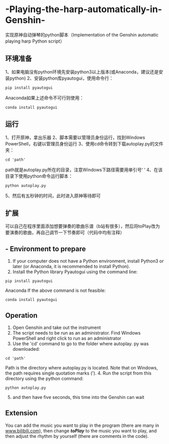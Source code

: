 # -Playing-the-harp-automatically-in-Genshin-
实现原神自动弹琴的python脚本（Implementation of the Genshin automatic  playing harp Python script）
## 环境准备
1、如果电脑没有python环境先安装python3以上版本(或Anaconda，建议还是安装python)
2、安装python库pyautogui，使用命令行：
```Shell
pip install pyautogui
```
Anaconda如果上述命令不可行则使用：
```Shell
conda install pyautogui
```

## 运行
1、打开原神，拿出乐器
2、脚本需要以管理员身份运行，找到Windows PowerShell，右键以管理员身份运行
3、使用cd命令转到下载autoplay.py的文件夹：
```Shell
cd 'path'
```
path就是autoplay.py所在的目录，注意Windows下路径需要用单引号‘ ‘
4、在该目录下使用python命令运行脚本：
```Shell
python autoplay.py
```
5、然后有五秒钟的时间，此时进入原神等待即可

## 扩展
可以自己在程序里面添加想要弹奏的歌曲乐谱（b站有很多），然后将toPlay改为要演奏的歌曲，再自己调节一下节奏即可（代码中均有注释）



## -   Environment to prepare
1. If your computer does not have a Python environment, install Python3 or later (or Anaconda, it is recommended to install Python).
2. Install the Python library Pyautogui using the command line:
```Shell
pip install pyautogui
```
Anaconda If the above command is not feasible:
```Shell
conda install pyautogui
```

## Operation
1. Open Genshin and take out the instrument
2. The script needs to be run as an administrator. Find Windows PowerShell and right click to run as an administrator
3. Use the 'cd' command to go to the folder where autoplay. py was downloaded:
```Shell
cd 'path'
```
Path is the directory where autoplay.py is located. Note that on Windows, the path requires single quotation marks (').
4. Run the script from this directory using the python command:
```Shell
python autoplay.py
```
5. and then have five seconds, this time into the Genshin can wait

## Extension
You can add the music you want to play in the program (there are many in www.bilibili.com), then change ***toPlay*** to the music you want to play, and then adjust the rhythm by yourself (there are comments in the code).
